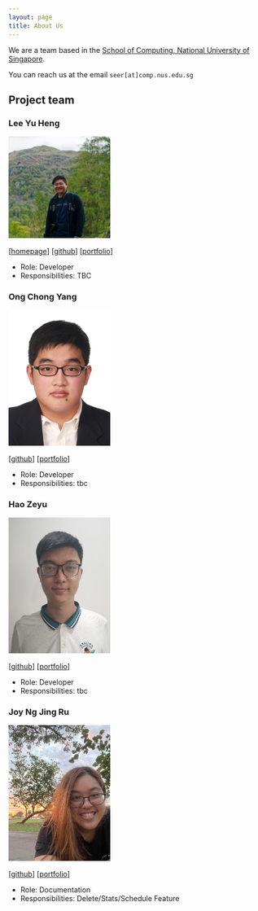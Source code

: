 ```yaml
---
layout: page
title: About Us
---
```


We are a team based in the [School of Computing, National University of Singapore](http://www.comp.nus.edu.sg).

You can reach us at the email `seer[at]comp.nus.edu.sg`

## Project team

### Lee Yu Heng

<img src="images/huggenguggen.png" width="200px">

[[homepage](https://www.yuhenglee.com)]
[[github](https://github.com/Huggenguggen)]
[[portfolio](team/huggenguggen.md)]

* Role: Developer
* Responsibilities: TBC

### Ong Chong Yang

<img src="images/lywich.png" width="200px">

[[github](http://github.com/lywich)]
[[portfolio](team/lywich.md)]

* Role: Developer
* Responsibilities: tbc

### Hao Zeyu

<img src="images/programmerhao.png" width="200px">

[[github](https://github.com/PROGRAMMERHAO)] [[portfolio](team/programmerhao.md)]

* Role: Developer
* Responsibilities: tbc

### Joy Ng Jing Ru

<img src="images/joyngjr.png" width="200px">

[[github](http://github.com/joyngjr)]
[[portfolio](team/joyngjr.md)]

* Role: Documentation
* Responsibilities: Delete/Stats/Schedule Feature
